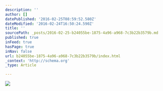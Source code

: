 ```yaml
---
description: ''
author: []
datePublished: '2016-02-25T08:59:52.580Z'
dateModified: '2016-02-24T16:50:24.590Z'
title: ''
sourcePath: _posts/2016-02-25-b24055be-1875-4a96-a968-7c3b22b3579b.md
published: true
inFeed: true
hasPage: true
inNav: false
url: b24055be-1875-4a96-a968-7c3b22b3579b/index.html
_context: 'http://schema.org'
_type: Article

---
```

![](https://the-grid-user-content.s3-us-west-2.amazonaws.com/67e6b6bc-2e70-42a2-94ff-8574c9e2e878.png)